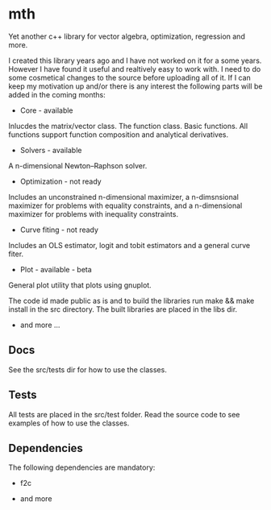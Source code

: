 mth
===

Yet another c++ library for vector algebra, optimization, regression and more.

I created this library years ago and I have not worked on it for a
some years. However I have found it useful and realtively easy to work
with. I need to do some cosmetical changes to the source before
uploading all of it. If I can keep my motivation up and/or there is
any interest the following parts will be added in the coming months:

* Core - available

Inlucdes the matrix/vector class. The function class. Basic
functions. All functions support function composition and analytical derivatives. 

* Solvers - available

A n-dimensional Newton–Raphson solver.

* Optimization - not ready

Includes an unconstrained n-dimensional maximizer, a n-dimsnsional
maximizer for problems with equality constraints, and a n-dimensional
maximizer for problems with inequality constraints. 

* Curve fiting - not ready

Includes an OLS estimator, logit and  tobit estimators and a general
curve fiter.

* Plot - available - beta

General plot utility that plots using gnuplot.

The code id made public as is and to build the libraries run make &&
make install in the src directory. The built libraries are placed in the
libs dir.

* and more ...

Docs
----

See the src/tests dir for how to use the classes.

Tests
-----

All tests are placed in the src/test folder. Read the source code to
see examples of how to use the classes.

Dependencies
------------

The following dependencies are mandatory:

* f2c

* and more